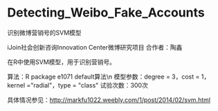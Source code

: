 Detecting_Weibo_Fake_Accounts
=============================

识别微博营销号的SVM模型

iJoin社会创新咨询Innovation Center微博研究项目
合作者：陶鑫

在R中使用SVM模型，用于识别营销号。

算法：R package e1071 default算法\n
模型参数：degree = 3，cost = 1，kernel ="radial"，type = "class"
试验次数：300次

具体情况参见：http://markfu1022.weebly.com/1/post/2014/02/svm.html

